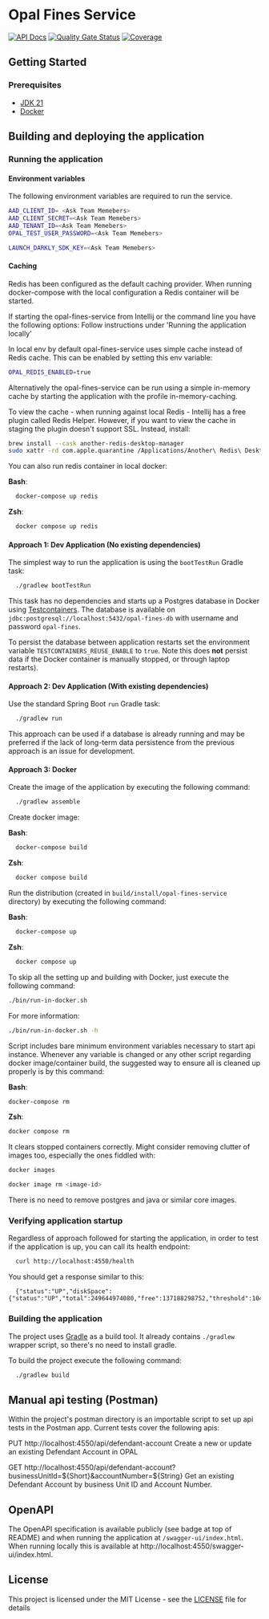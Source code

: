 # Opal Fines Service
[![API Docs](https://img.shields.io/badge/API%20Docs-Fines_Services-e140ad.svg)](https://hmcts.github.io/cnp-api-docs/swagger.html?url=https://hmcts.github.io/cnp-api-docs/specs/opal-fines-service.json)
[![Quality Gate Status](https://sonarcloud.io/api/project_badges/measure?project=uk.gov.hmcts%3Aopal-fines-service&metric=alert_status)](https://sonarcloud.io/summary/new_code?id=uk.gov.hmcts%3Aopal-fines-service)
[![Coverage](https://sonarcloud.io/api/project_badges/measure?project=uk.gov.hmcts%3Aopal-fines-service&metric=coverage)](https://sonarcloud.io/summary/new_code?id=uk.gov.hmcts%3Aopal-fines-service)

## Getting Started

### Prerequisites
- [JDK 21](https://java.com)
- [Docker](https://docker.com)

## Building and deploying the application

### Running the application

#### Environment variables

The following environment variables are required to run the service.

```bash / zsh
AAD_CLIENT_ID= <Ask Team Memebers>
AAD_CLIENT_SECRET=<Ask Team Memebers>
AAD_TENANT_ID=<Ask Team Memebers>
OPAL_TEST_USER_PASSWORD=<Ask Team Memebers>

LAUNCH_DARKLY_SDK_KEY=<Ask Team Memebers>
```

#### Caching

Redis has been configured as the default caching provider. When running docker-compose with the local configuration a Redis container will be started.

If starting the opal-fines-service from Intellij or the command line you have the following options:
Follow instructions under 'Running the application locally'

In local env by default opal-fines-service uses simple cache instead of Redis cache. This can be enabled by setting this env variable:
```bash / zsh
OPAL_REDIS_ENABLED=true
```

Alternatively the opal-fines-service can be run using a simple in-memory cache by starting the application with the profile in-memory-caching.

To view the cache - when running against local Redis - Intellij has a free plugin called Redis Helper.
However, if you want to view the cache in staging the plugin doesn't support SSL. Instead, install:

```bash
brew install --cask another-redis-desktop-manager
sudo xattr -rd com.apple.quarantine /Applications/Another\ Redis\ Desktop\ Manager.app
```

You can also run redis container in local docker:

**Bash**:
```bash
  docker-compose up redis
```
**Zsh**:
```zsh
  docker compose up redis
```

#### Approach 1: Dev Application (No existing dependencies)

The simplest way to run the application is using the `bootTestRun` Gradle task:

```bash / zsh
  ./gradlew bootTestRun
```

This task has no dependencies and starts up a Postgres database in Docker using [Testcontainers](https://testcontainers.com).
The database is available on `jdbc:postgresql://localhost:5432/opal-fines-db` with username and password `opal-fines`.

To persist the database between application restarts set the environment variable `TESTCONTAINERS_REUSE_ENABLE` to `true`.
Note this does **not** persist data if the Docker container is manually stopped, or through laptop restarts).

#### Approach 2: Dev Application (With existing dependencies)

Use the standard Spring Boot `run` Gradle task:

```bash / zsh
  ./gradlew run
```

This approach can be used if a database is already running and may be preferred if the lack of long-term data persistence
from the previous approach is an issue for development.

#### Approach 3: Docker

Create the image of the application by executing the following command:

```bash / zsh
  ./gradlew assemble
```

Create docker image:

**Bash**:
```bash
  docker-compose build
```
**Zsh**:
```zsh 
  docker compose build
```

Run the distribution (created in `build/install/opal-fines-service` directory)
by executing the following command:

**Bash**:
```bash
  docker-compose up
```
**Zsh**:
```zsh
  docker compose up
```

To skip all the setting up and building with Docker, just execute the following command:

```bash / zsh
./bin/run-in-docker.sh
```

For more information:

```bash / zsh
./bin/run-in-docker.sh -h
```

Script includes bare minimum environment variables necessary to start api instance. Whenever any variable is changed or any other script regarding docker image/container build, the suggested way to ensure all is cleaned up properly is by this command:

**Bash**:
```bash
docker-compose rm
```
**Zsh**:
```zsh
docker compose rm
```

It clears stopped containers correctly. Might consider removing clutter of images too, especially the ones fiddled with:

```bash / zsh
docker images

docker image rm <image-id>
```

There is no need to remove postgres and java or similar core images.

### Verifying application startup

Regardless of approach followed for starting the application, in order to test if the application is up, you can call its health endpoint:

```bash / zsh
  curl http://localhost:4550/health
```

You should get a response similar to this:

```
  {"status":"UP","diskSpace":{"status":"UP","total":249644974080,"free":137188298752,"threshold":10485760}}
```

### Building the application

The project uses [Gradle](https://gradle.org) as a build tool. It already contains
`./gradlew` wrapper script, so there's no need to install gradle.

To build the project execute the following command:

```bash / zsh
  ./gradlew build
```
## Manual api testing (Postman)

Within the project's postman directory is an importable script to set up api tests in the Postman app.
Current tests cover the following apis:

PUT http://localhost:4550/api/defendant-account
Create a new or update an existing Defendant Account in OPAL

GET http://localhost:4550/api/defendant-account?businessUnitId=${Short}&accountNumber=${String}
Get an existing Defendant Account by business Unit ID and Account Number.

## OpenAPI

The OpenAPI specification is available publicly (see badge at top of README) and when running the application
at `/swagger-ui/index.html`. When running locally this is available at http://localhost:4550/swagger-ui/index.html.

## License

This project is licensed under the MIT License - see the [LICENSE](LICENSE) file for details
